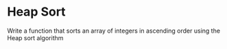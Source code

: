 # Heap Sort

Write a function that sorts an array of integers in ascending order using the Heap sort algorithm
